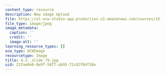 ```yaml
---
content_type: resource
description: New image Upload
file: https://ol-ocw-studio-app-production.s3.amazonaws.com/courses/15-s21-nuts-and-bolts-of-business-plans-january-iap-2014/23fae8e60e9758f7ab93f2c82f84f38e_4.2._slide_79.jpg
file_type: image/jpeg
image_metadata:
  caption: ''
  credit: ''
  image-alt: ''
learning_resource_types: []
ocw_type: OCWImage
resourcetype: Image
title: 4.2._slide_79.jpg
uid: 23fae8e6-0e97-58f7-ab93-f2c82f84f38e
---
```

